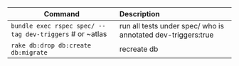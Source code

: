 | Command   | Description |
|-----------|:-------------|
|```bundle exec rspec spec/ --tag dev-triggers``` # or ~atlas |run all tests under spec/ who is annotated dev-triggers:true|
|```rake db:drop db:create db:migrate``` | recreate db |
